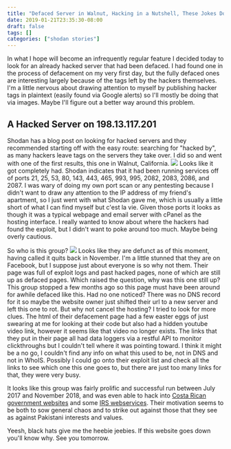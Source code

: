 ```yaml
---
title: "Defaced Server in Walnut, Hacking in a Nutshell, These Jokes Don't Write Themselves!"
date: 2019-01-21T23:35:30-08:00
draft: false
tags: []
categories: ["shodan stories"]
---
```


In what I hope will become an infrequently regular feature I decided today to look for an already hacked server that had been defaced. I had found one in the process of defacement on my very first day, but the fully defaced ones are interesting largely because of the tags left by the hackers themselves. I'm a little nervous about drawing attention to myself by publishing hacker tags in plaintext (easily found via Google alerts) so I'll mostly be doing that via images. Maybe I'll figure out a better way around this problem.

## A Hacked Server on 198.13.117.201
Shodan has a blog post on looking for hacked servers and they recommended starting off with the easy route: searching for "hacked by", as many hackers leave tags on the servers they take over. I did so and went with one of the first results, this one in Walnut, California.
![](/images/100Days/Day18/hacked.png)
Looks like it got completely had. Shodan indicates that it had been running services off of ports 21, 25, 53, 80, 143, 443, 465, 993, 995, 2082, 2083, 2086, and 2087. I was wary of doing my own port scan or any pentesting because I didn't want to draw any attention to the IP address of my friend's apartment, so I just went with what Shodan gave me, which is usually a little short of what I can find myself but c'est la vie. Given those ports it looks as though it was a typical webpage and email server with cPanel as the hosting interface. I really wanted to know about where the hackers had found the exploit, but I didn't want to poke around too much. Maybe being overly cautious.

So who is this group?
![](/images/100Days/Day18/thunders.png)
Looks like they are defunct as of this moment, having called it quits back in November. I'm a little stunned that they are on Facebook, but I suppose just about everyone is so why not them. Their page was full of exploit logs and past hacked pages, none of which are still up as defaced pages. Which raised the question, why was this one still up? This group stopped a few months ago so this page must have been around for awhile defaced like this. Had no one noticed? There was no DNS record for it so maybe the website owner just shifted their url to a new server and left this one to rot. But why not cancel the hosting?  I tried to look for more clues. The html of their defacement page had a few easter eggs of just swearing at me for looking at their code but also had a hidden youtube video link, however it seems like that video no longer exists. The links that they put in their page all had data loggers via a restful API to monitor clickthroughs but I couldn't tell where it was pointing toward. I think it might be a no go, I couldn't find any info on what this used to be, not in DNS and not in WhoIS. Possibly I could go onto their exploit list and check all the links to see which one this one goes to, but there are just too many links for that, they were very busy.

It looks like this group was fairly prolific and successful run between July 2017 and November 2018, and was even able to hack into [Costa Rican government websites](https://latesthackingnews.com/2018/05/16/costa-rica-government-websites-hacked-by-pakistani-hackers/) and some [IRS webservices](https://www.financialexpress.com/india-news/pakistani-group-hacks-i-t-dept-website-for-irs-officers/606398/). Their motivation seems to be both to sow general chaos and to strike out against those that they see as against Pakistani interests and values.

Yeesh, black hats give me the heebie jeebies. If this website goes down you'll know why. See you tomorrow.
